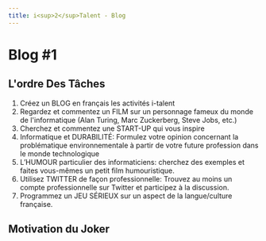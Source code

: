 ```yaml
---
title: i<sup>2</sup>Talent - Blog
---
```


# Blog \#1

## L'ordre Des Tâches

1. Créez un BLOG en français les activités i-talent
2. Regardez et commentez un FILM sur un personnage fameux du monde de l'informatique (Alan Turing, Marc Zuckerberg, Steve Jobs, etc.)
3. Cherchez et commentez une START-UP qui vous inspire
4. Informatique et DURABILITÉ: Formulez votre opinion concernant la problématique environnementale à partir de votre future profession dans le monde technologique
5. L’HUMOUR particulier des informaticiens: cherchez des exemples et faites vous-mêmes un petit film humouristique.
6. Utilisez TWITTER de façon professionnelle: Trouvez au moins un compte professionnelle sur Twitter et participez à la discussion.
7. Programmez un JEU SÉRIEUX sur un aspect de la langue/culture française.

## Motivation du Joker
